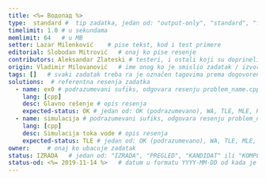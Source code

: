 ```yaml
---
title: <%= Водопад %>
type:  standard #  tip zadatka, jedan od: "output-only", "standard", "functional"
timelimit: 1.0 # u sekundama
memlimit: 64   # u MB
setter: Lazar Milenković    # pise tekst, kod i test primere
editorial: Slobodan Mitrović   # onaj ko pise resenje
contributors: Aleksandar Zlateski # testeri, i ostali koji su doprineli zadatku
origin: Vladimir Milovanović   # ime onog ko je smislio zadatak / izvor zadatka
tags: []   # svaki zadatak treba ra je označen tagovima prema dogovorenoj listi tagova
solutions:  # referentna resenja zadatka
  - name: ex0 # podrazumevani sufiks, odgovara resenju problem_name.cpp
    lang: [cpp]
    desc: Glavno rešenje # opis resenja
    expected-status: OK # jedan od: OK (podrazumevano), WA, TLE, MLE, RTE
  - name: simulacija # podrazumevani sufiks, odgovara resenju problem_name.cpp
    lang: [cpp]
    desc: Simulacija toka vode # opis resenja
    expected-status: TLE # jedan od: OK (podrazumevano), WA, TLE, MLE, RTE
owner:     # onaj ko ubacuje zadatak
status: IZRADA   # jedan od: "IZRADA", "PREGLED", "KANDIDAT" ili "KOMPLETAN".
status-od: <%= 2019-11-14 %>   # datum u formatu YYYY-MM-DD od kada je u navedenom statusu
---
```

